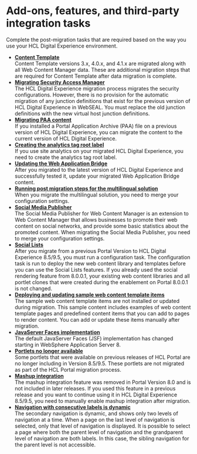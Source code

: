 # Add-ons, features, and third-party integration tasks

Complete the post-migration tasks that are required based on the way you use your HCL Digital Experience environment.

-   **[Content Template](wcm_migration_post_update-ctc.md)**  
Content Template versions 3.x, 4.0.x, and 4.1.x are migrated along with all Web Content Manager data. These are additional migration steps that are required for Content Template after data migration is complete.
-   **[Migrating Security Access Manager](mig_tam_consid.md)**  
The HCL Digital Experience migration process migrates the security configurations. However, there is no provision for the automatic migration of any junction definitions that exist for the previous version of HCL Digital Experience in WebSEAL. You must replace the old junction definitions with the new virtual host junction definitions.
-   **[Migrating PAA content](migrate_paa_content.md)**  
If you installed a Portal Application Archive (PAA) file on a previous version of HCL Digital Experience, you can migrate the content to the current version of HCL Digital Experience.
-   **[Creating the analytics tag root label](mig_post_asa.md)**  
If you use site analytics on your migrated HCL Digital Experience, you need to create the analytics tag root label.
-   **[Updating the Web Application Bridge](wab_mig_post.md)**  
After you migrated to the latest version of HCL Digital Experience and successfully tested it, update your migrated Web Application Bridge content.
-   **[Running post migration steps for the multilingual solution](wcm_mls_migrate.md)**  
When you migrate the multilingual solution, you need to merge your configuration settings.
-   **[Social Media Publisher](wcm_smp_migrate.md)**  
The Social Media Publisher for Web Content Manager is an extension to Web Content Manager that allows businesses to promote their web content on social networks, and provide some basic statistics about the promoted content. When migrating the Social Media Publisher, you need to merge your configuration settings.
-   **[Social Lists](sociallistpost_mig.md)**  
After you migrate from a previous Portal Version to HCL Digital Experience 8.5/9.5, you must run a configuration task. The configuration task is run to deploy the new web content library and templates before you can use the Social Lists features. If you already used the social rendering feature from 8.0.0.1, your existing web content libraries and all portlet clones that were created during the enablement on Portal 8.0.0.1 is not changed.
-   **[Deploying and updating sample web content template items](mig_t_templatesample.md)**  
The sample web content template items are not installed or updated during migration. This sample content includes examples of web content template pages and predefined content items that you can add to pages to render content. You can add or update these items manually after migration.
-   **[JavaServer Faces implementation](mig_post_jsf.md)**  
The default JavaServer Faces (JSF) implementation has changed starting in WebSphere Application Server 8.
-   **[Portlets no longer available](mig_removed_portlets.md)**  
Some portlets that were available on previous releases of HCL Portal are no longer including in Version 8.5/9.5. These portlets are not migrated as part of the HCL Portal migration process.
-   **[Mashup integration](mig_mashup_post.md)**  
The mashup integration feature was removed in Portal Version 8.0 and is not included in later releases. If you used this feature in a previous release and you want to continue using it in HCL Digital Experience 8.5/9.5, you need to manually enable mashup integration after migration.
-   **[Navigation with consecutive labels is dynamic](themeopt_upgrade_secnav_labels.md)**  
The secondary navigation is dynamic, and shows only two levels of navigation at a time. When a page on the last level of navigation is selected, only that level of navigation is displayed. It is possible to select a page where both the parent level of navigation and the grandparent level of navigation are both labels. In this case, the sibling navigation for the parent level is not accessible.



